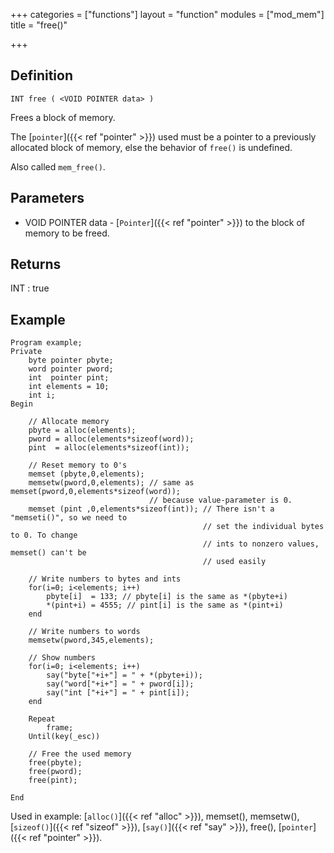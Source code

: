 +++
categories = ["functions"]
layout = "function"
modules = ["mod_mem"]
title = "free()"

+++

## Definition

    INT free ( <VOID POINTER data> )

Frees a block of memory.

The [`pointer`]({{< ref "pointer" >}}) used must be a pointer to a previously allocated block of memory, else the behavior of `free()` is undefined.

Also called `mem_free()`.

## Parameters

- VOID POINTER data - [`Pointer`]({{< ref "pointer" >}}) to the block of memory to be freed.

## Returns

INT : true

## Example

```
Program example;
Private
    byte pointer pbyte;
    word pointer pword;
    int  pointer pint;
    int elements = 10;
    int i;
Begin

    // Allocate memory
    pbyte = alloc(elements);
    pword = alloc(elements*sizeof(word));
    pint  = alloc(elements*sizeof(int));

    // Reset memory to 0's
    memset (pbyte,0,elements);
    memsetw(pword,0,elements); // same as  memset(pword,0,elements*sizeof(word));
                               // because value-parameter is 0.
    memset (pint ,0,elements*sizeof(int)); // There isn't a "memseti()", so we need to
                                           // set the individual bytes to 0. To change
                                           // ints to nonzero values, memset() can't be
                                           // used easily

    // Write numbers to bytes and ints
    for(i=0; i<elements; i++)
        pbyte[i]  = 133; // pbyte[i] is the same as *(pbyte+i)
        *(pint+i) = 4555; // pint[i] is the same as *(pint+i)
    end

    // Write numbers to words
    memsetw(pword,345,elements);

    // Show numbers
    for(i=0; i<elements; i++)
        say("byte["+i+"] = " + *(pbyte+i));
        say("word["+i+"] = " + pword[i]);
        say("int ["+i+"] = " + pint[i]);
    end

    Repeat
        frame;
    Until(key(_esc))

    // Free the used memory
    free(pbyte);
    free(pword);
    free(pint);

End
```

Used in example: [`alloc()`]({{< ref "alloc" >}}), memset(), memsetw(), [`sizeof()`]({{< ref "sizeof" >}}), [`say()`]({{< ref "say" >}}), free(), [`pointer`]({{< ref "pointer" >}}).
